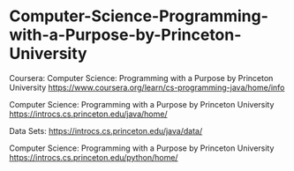 # Computer-Science-Programming-with-a-Purpose-by-Princeton-University
Coursera: Computer Science: Programming with a Purpose by Princeton University
https://www.coursera.org/learn/cs-programming-java/home/info

Computer Science: Programming with a Purpose by Princeton University
https://introcs.cs.princeton.edu/java/home/

Data Sets: https://introcs.cs.princeton.edu/java/data/

Computer Science: Programming with a Purpose by Princeton University
https://introcs.cs.princeton.edu/python/home/
